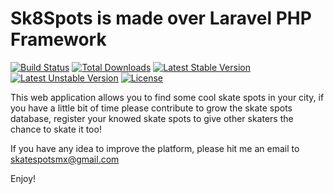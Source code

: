 # Sk8Spots is made over Laravel PHP Framework

[![Build Status](https://travis-ci.org/laravel/framework.svg)](https://travis-ci.org/laravel/framework)
[![Total Downloads](https://poser.pugx.org/laravel/framework/d/total.svg)](https://packagist.org/packages/laravel/framework)
[![Latest Stable Version](https://poser.pugx.org/laravel/framework/v/stable.svg)](https://packagist.org/packages/laravel/framework)
[![Latest Unstable Version](https://poser.pugx.org/laravel/framework/v/unstable.svg)](https://packagist.org/packages/laravel/framework)
[![License](https://poser.pugx.org/laravel/framework/license.svg)](https://packagist.org/packages/laravel/framework)

This web application allows you to find some cool skate spots in your city, if you have a little bit of time please contribute to grow the skate spots database, register your knowed skate spots to give other skaters the chance to skate it too!

If you have any idea to improve the platform, please hit me an email to skatespotsmx@gmail.com

Enjoy!
